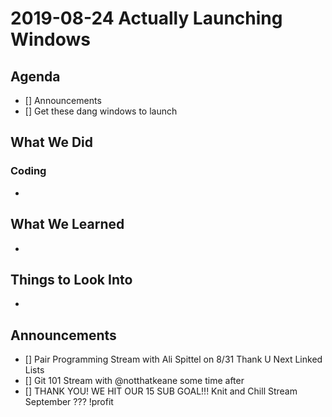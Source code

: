 # 2019-08-24 Actually Launching Windows

## Agenda

- [] Announcements
- [] Get these dang windows to launch

## What We Did

### Coding

-

## What We Learned

-

## Things to Look Into

-

## Announcements

- [] Pair Programming Stream with Ali Spittel on 8/31 Thank U Next Linked Lists
- [] Git 101 Stream with @notthatkeane some time after
- [] THANK YOU! WE HIT OUR 15 SUB GOAL!!! Knit and Chill Stream September ??? !profit
